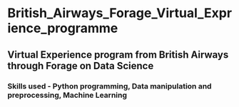 # British_Airways_Forage_Virtual_Exprience_programme

## Virtual Experience program from British Airways through Forage on Data Science
### Skills used - Python programming, Data manipulation and preprocessing, Machine Learning
